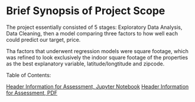 # Brief Synopsis of Project Scope

The project essentially consisted of 5 stages: Exploratory Data Analysis, Data Cleaning, then a model 
comparing three factors to how well each could predict our target, price.

Tha factors that underwent regression models were square footage, which was refined to look exclusively the indoor square footage of the properties as the best explanatory variable, latitude/longtitude and zipcode.

Table of Contents:

[Header Information for Assessment, Jupyter Notebook](00FinalProjectSubmission.ipynb)
[Header Information for Assessment, PDF](00FinalProjectSubmission.pdf)
